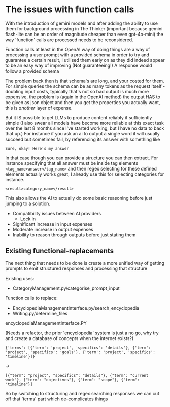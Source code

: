 # The issues with function calls

With the introduction of gemini models and after adding the ability to use them for background processing in The Thinker (important because
gemini flash-lite can be an order of magnitude cheaper than even gpt-4o-mini) the way 'function' calls are processed 
needs to be reconsidered.

Function calls at least in the OpenAI way of doing things are a way of processing a user prompt with a provided schema 
in order to try and guarantee a certain result, I utilised them early on as they did indeed appear to be an easy way of
improving (Not guaranteeing!) A response would follow a provided schema

The problem back then is that schema's are long, and your costed for them. For simple queries the schema can be as many
tokens as the request itself - doubling input costs, typically that's not so bad output is much more
expensive, the problem is (again in the OpenAI method) the output HAS to be given as json 
object and then you get the properties you actually want, this is *another* layer of expense.

But it IS possible to get LLMs to produce content reliably if sufficiently simple (I also swear all models have become
more reliable at this exact task over the last 8 months since I've started working, but I have no data to back that up.)
For instance if you ask an ai to output a single word it will usually succeed but sometimes fail, by referencing its 
answer with something like
```
Sure, okay! Here's my answer
```

In that case though you can provide a structure you can then extract. For instance specifying that all answer must be 
inside tag elements ```<tag_name>answer</tag_name>``` and then regex selecting for these defined elements actually works
great, I already use this for selecting categories for instance.
```
<result>category_name</result>
```
This also allows the AI to actually do some basic reasoning before just jumping to a solution.

- Compatibility issues between AI providers
  - Lock in
- Significant increase in input expenses
- Moderate increase in output expenses
- Inability to reason through outputs before just stating them

## Existing functional-replacements

The next thing that needs to be done is create a more unified way of getting prompts to emit structured responses and 
processing that structure

Existing uses:
- CategoryManagement.py/categorise_prompt_input 

Function calls to replace:
- EncyclopediaManagementInterface.py/search_encyclopedia
- Writing.py/determine_files


encyclopediaManagementInterface.PY

(Needs a refactor, the prior 'encyclopedia' system is just a no go, why try and create a database of concepts when the 
internet exists?)
```
{'terms': [{'term': 'project', 'specifics': 'details'}, {'term': 'project', 'specifics': 'goals'}, {'term': 'project', 'specifics': 'timeline'}]}
```
->
```
[{"term": "project", "specifics": "details"}, {"term": "current work"}, {"term": "objectives"}, {"term": "scope"}, {"term": "timeline"}]
```

So by switching to structuring and regex searching responses we can cut off that 'terms' part which de-complicates things

